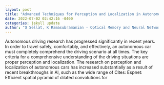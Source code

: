 ```yaml
--- 
layout: post 
title: "Advanced Techniques for Perception and Localization in Autonomous Driving Systems: A Survey" 
date: 2022-07-02 02:42:16 -0400 
categories: jekyll update 
author: "Q Sellat, K Ramasubramanian - Optical Memory and Neural Networks, 2022" 
--- 
```

Autonomous driving research has progressed significantly in recent years. In order to travel safely, comfortably, and effectively, an autonomous car must completely comprehend the driving scenario at all times. The key criteria for a comprehensive understanding of the driving situations are proper perception and localization. The research on perception and localization of autonomous cars has increased substantially as a result of recent breakthroughs in AI, such as the wide range of Cites: Espnet: Efficient spatial pyramid of dilated convolutions for